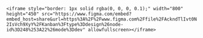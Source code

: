 `<iframe style="border: 1px solid rgba(0, 0, 0, 0.1);" width="800" height="450" src="https://www.figma.com/embed?embed_host=share&url=https%3A%2F%2Fwww.figma.com%2Ffile%2FAckndTlIvt0N2IsVch9XyY%2FKanban%3Ftype%3Ddesign%26node-id%3D248%253A22%26mode%3Ddev" allowfullscreen></iframe>`